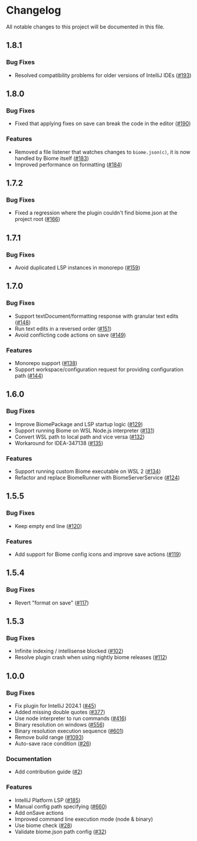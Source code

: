 # Changelog

All notable changes to this project will be documented in this file.

## 1.8.1

### Bug Fixes

- Resolved compatibility problems for older versions of IntelliJ IDEs ([#193](https://github.com/biomejs/biome-intellij/pull/193))

## 1.8.0

### Bug Fixes

- Fixed that applying fixes on save can break the code in the editor ([#190](https://github.com/biomejs/biome-intellij/pull/190))

### Features

- Removed a file listener that watches changes to `biome.json(c)`, it is now handled by Biome itself ([#183](https://github.com/biomejs/biome-intellij/pull/183))
- Improved performance on formatting ([#184](https://github.com/biomejs/biome-intellij/pull/184))

## 1.7.2

### Bug Fixes

- Fixed a regression where the plugin couldn't find biome.json at the project root ([#166](https://github.com/biomejs/biome-intellij/pull/166))

## 1.7.1

### Bug Fixes

- Avoid duplicated LSP instances in monorepo ([#159](https://github.com/biomejs/biome-intellij/pull/159))

## 1.7.0

### Bug Fixes

- Support textDocument/formatting response with granular text edits ([#148](https://github.com/biomejs/biome-intellij/pull/148))
- Run text edits in a reversed order ([#151](https://github.com/biomejs/biome-intellij/pull/151))
- Avoid conflicting code actions on save ([#149](https://github.com/biomejs/biome-intellij/pull/149))

### Features

- Monorepo support ([#138](https://github.com/biomejs/biome-intellij/pull/138))
- Support workspace/configuration request for providing configuration path ([#144](https://github.com/biomejs/biome-intellij/pull/144))

## 1.6.0

### Bug Fixes

- Improve BiomePackage and LSP startup logic ([#129](https://github.com/biomejs/biome-intellij/pull/129))
- Support running Biome on WSL Node.js interpreter ([#131](https://github.com/biomejs/biome-intellij/pull/131))
- Convert WSL path to local path and vice versa ([#132](https://github.com/biomejs/biome-intellij/pull/132))
- Workaround for IDEA-347138 ([#135](https://github.com/biomejs/biome-intellij/pull/135))

### Features

- Support running custom Biome executable on WSL 2 ([#134](https://github.com/biomejs/biome-intellij/pull/134))
- Refactor and replace BiomeRunner with BiomeServerService ([#124](https://github.com/biomejs/biome-intellij/pull/124))

## 1.5.5

### Bug Fixes

- Keep empty end line ([#120](https://github.com/biomejs/biome-intellij/pull/120))

### Features

- Add support for Biome config icons and improve save actions ([#119](https://github.com/biomejs/biome-intellij/pull/119))


## 1.5.4

### Bug Fixes

- Revert "format on save" ([#117](https://github.com/biomejs/biome-intellij/pull/117))

## 1.5.3

### Bug Fixes

- Infinite indexing / intellisense blocked ([#102](https://github.com/biomejs/biome-intellij/pull/102))
- Resolve plugin crash when using nightly biome releases ([#112](https://github.com/biomejs/biome-intellij/pull/112))

## 1.0.0

### Bug Fixes

- Fix plugin for IntelliJ 2024.1 ([#45](https://github.com/biomejs/biome-intellij/pull/45))
- Added missing double quotes ([#377](https://github.com/biomejs/biome-intellij/pull/377))
- Use node interpreter to run commands ([#416](https://github.com/biomejs/biome-intellij/pull/416))
- Binary resolution on windows ([#556](https://github.com/biomejs/biome-intellij/pull/556))
- Binary resolution execution sequence ([#601](https://github.com/biomejs/biome-intellij/pull/601))
- Remove build range ([#1093](https://github.com/biomejs/biome-intellij/pull/1093))
- Auto-save race condition ([#26](https://github.com/biomejs/biome-intellij/pull/26))

### Documentation

- Add contribution guide ([#2](https://github.com/biomejs/biome-intellij/pull/2))

### Features

- IntelliJ Platform LSP ([#185](https://github.com/biomejs/biome-intellij/pull/185))
- Manual config path specifying ([#660](https://github.com/biomejs/biome-intellij/pull/660))
- Add onSave actions
- Improved command line execution mode (node & binary)
- Use biome check ([#28](https://github.com/biomejs/biome-intellij/pull/28))
- Validate biome.json path config ([#32](https://github.com/biomejs/biome-intellij/pull/32))

